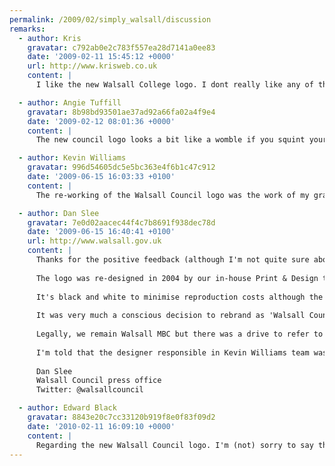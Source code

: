 ```yaml
---
permalink: /2009/02/simply_walsall/discussion
remarks:
  - author: Kris
    gravatar: c792ab0e2c783f557ea28d7141a0ee83
    date: '2009-02-11 15:45:12 +0000'
    url: http://www.krisweb.co.uk
    content: |
      I like the new Walsall College logo. I dont really like any of the Council logos, but thats just my unprofessional design opinion.

  - author: Angie Tuffill
    gravatar: 8b98bd93501ae37ad92a66fa02a4f9e4
    date: '2009-02-12 08:01:36 +0000'
    content: |
      The new council logo looks a bit like a womble if you squint your left eye! I like it!

  - author: Kevin Williams
    gravatar: 996d54605dc5e5bc363e4f6b1c47c912
    date: '2009-06-15 16:03:33 +0100'
    content: |
      The re-working of the Walsall Council logo was the work of my graphics team in the in-house Walsall Council Print and Design Unit. We branded the council back in 2004 and continue to manage the brand development. Thanks for your kind comments.

  - author: Dan Slee
    gravatar: 7e0d02aacec44f4c7b8691f938dec78d
    date: '2009-06-15 16:40:41 +0100'
    url: http://www.walsall.gov.uk
    content: |
      Thanks for the positive feedback (although I'm not quite sure about the Womble reference, Angie!).
      
      The logo was re-designed in 2004 by our in-house Print & Design team. This was to make the logo less busy and more accessable to people.
      
      It's black and white to minimise reproduction costs although the Mayor's Office is entitled to use a version that has a colour crest.
      
      It was very much a conscious decision to rebrand as 'Walsall Council' rather than the legally accurate but its-a-mouthful-to-say-it 'Walsall Metropolitan Borough Council.'
      
      Legally, we remain Walsall MBC but there was a drive to refer to ourselves as Walsall Council across all media. It's simpler. It is, afterall, also what residents refer to us as.
      
      I'm told that the designer responsible in Kevin Williams team was one Steve Bagley.
      
      Dan Slee
      Walsall Council press office
      Twitter: @walsallcouncil

  - author: Edward Black
    gravatar: 8843e20c7cc33120b919f8e0f83f09d2
    date: '2010-02-11 16:09:10 +0000'
    content: |
      Regarding the new Walsall Council logo. I'm (not) sorry to say that it isn't as good as its predecessor. During my thirty years in the business I've always found that imagination is free.
---
```


